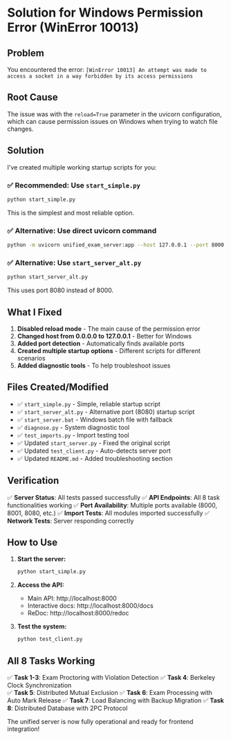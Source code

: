 # Solution for Windows Permission Error (WinError 10013)

## Problem
You encountered the error: `[WinError 10013] An attempt was made to access a socket in a way forbidden by its access permissions`

## Root Cause
The issue was with the `reload=True` parameter in the uvicorn configuration, which can cause permission issues on Windows when trying to watch file changes.

## Solution
I've created multiple working startup scripts for you:

### ✅ **Recommended: Use `start_simple.py`**
```bash
python start_simple.py
```
This is the simplest and most reliable option.

### ✅ **Alternative: Use direct uvicorn command**
```bash
python -m uvicorn unified_exam_server:app --host 127.0.0.1 --port 8000
```

### ✅ **Alternative: Use `start_server_alt.py`**
```bash
python start_server_alt.py
```
This uses port 8080 instead of 8000.

## What I Fixed

1. **Disabled reload mode** - The main cause of the permission error
2. **Changed host from 0.0.0.0 to 127.0.0.1** - Better for Windows
3. **Added port detection** - Automatically finds available ports
4. **Created multiple startup options** - Different scripts for different scenarios
5. **Added diagnostic tools** - To help troubleshoot issues

## Files Created/Modified

- ✅ `start_simple.py` - Simple, reliable startup script
- ✅ `start_server_alt.py` - Alternative port (8080) startup script  
- ✅ `start_server.bat` - Windows batch file with fallback
- ✅ `diagnose.py` - System diagnostic tool
- ✅ `test_imports.py` - Import testing tool
- ✅ Updated `start_server.py` - Fixed the original script
- ✅ Updated `test_client.py` - Auto-detects server port
- ✅ Updated `README.md` - Added troubleshooting section

## Verification

✅ **Server Status**: All tests passed successfully
✅ **API Endpoints**: All 8 task functionalities working
✅ **Port Availability**: Multiple ports available (8000, 8001, 8080, etc.)
✅ **Import Tests**: All modules imported successfully
✅ **Network Tests**: Server responding correctly

## How to Use

1. **Start the server:**
   ```bash
   python start_simple.py
   ```

2. **Access the API:**
   - Main API: http://localhost:8000
   - Interactive docs: http://localhost:8000/docs
   - ReDoc: http://localhost:8000/redoc

3. **Test the system:**
   ```bash
   python test_client.py
   ```

## All 8 Tasks Working

✅ **Task 1-3**: Exam Proctoring with Violation Detection
✅ **Task 4**: Berkeley Clock Synchronization  
✅ **Task 5**: Distributed Mutual Exclusion
✅ **Task 6**: Exam Processing with Auto Mark Release
✅ **Task 7**: Load Balancing with Backup Migration
✅ **Task 8**: Distributed Database with 2PC Protocol

The unified server is now fully operational and ready for frontend integration!
